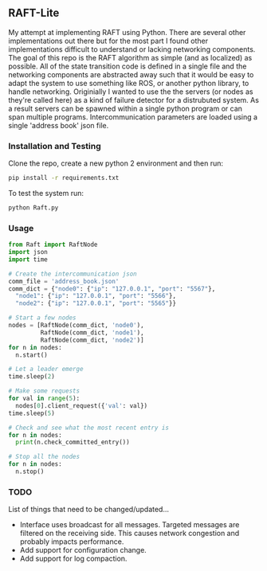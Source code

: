 ## RAFT-Lite
My attempt at implementing RAFT using Python. There are several other implementations out there but for the most part I found other implementations difficult to understand or lacking networking components. The goal of this repo is the RAFT algorithm as simple (and as localized) as possible. All of the state transition code is defined in a single file and the networking components are abstracted away such that it would be easy to adapt the system to use something like ROS, or another python library, to handle networking. Originially I wanted to use the the servers (or nodes as they're called here) as a kind of failure detector for a distrubuted system. As a result servers can be spawned within a single python program or can span multiple programs. Intercommunication parameters are loaded using a single 'address book' json file.

### Installation and Testing
Clone the repo, create a new python 2 environment and then run:
```bash
pip install -r requirements.txt
```

To test the system run: 
```bash 
python Raft.py
```

### Usage
```python 
from Raft import RaftNode
import json
import time

# Create the intercommunication json
comm_file = 'address_book.json' 
comm_dict = {"node0": {"ip": "127.0.0.1", "port": "5567"}, 
  "node1": {"ip": "127.0.0.1", "port": "5566"}, 
  "node2": {"ip": "127.0.0.1", "port": "5565"}}

# Start a few nodes
nodes = [RaftNode(comm_dict, 'node0'),
         RaftNode(comm_dict, 'node1'), 
         RaftNode(comm_dict, 'node2')]
for n in nodes:
  n.start()

# Let a leader emerge
time.sleep(2)

# Make some requests
for val in range(5):
  nodes[0].client_request({'val': val})
time.sleep(5)

# Check and see what the most recent entry is
for n in nodes:
  print(n.check_committed_entry())

# Stop all the nodes
for n in nodes:
  n.stop()
```

### TODO
List of things that need to be changed/updated...
* Interface uses broadcast for all messages. Targeted messages are filtered on the receiving side. This causes network congestion and probably impacts performance. 
* Add support for configuration change. 
* Add support for log compaction. 
